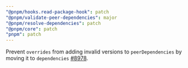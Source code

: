 ```yaml
---
"@pnpm/hooks.read-package-hook": patch
"@pnpm/validate-peer-dependencies": major
"@pnpm/resolve-dependencies": patch
"@pnpm/core": patch
"pnpm": patch
---
```


Prevent `overrides` from adding invalid versions to `peerDependencies` by moving it to `dependencies` [#8978](https://github.com/pnpm/pnpm/issues/8978).
